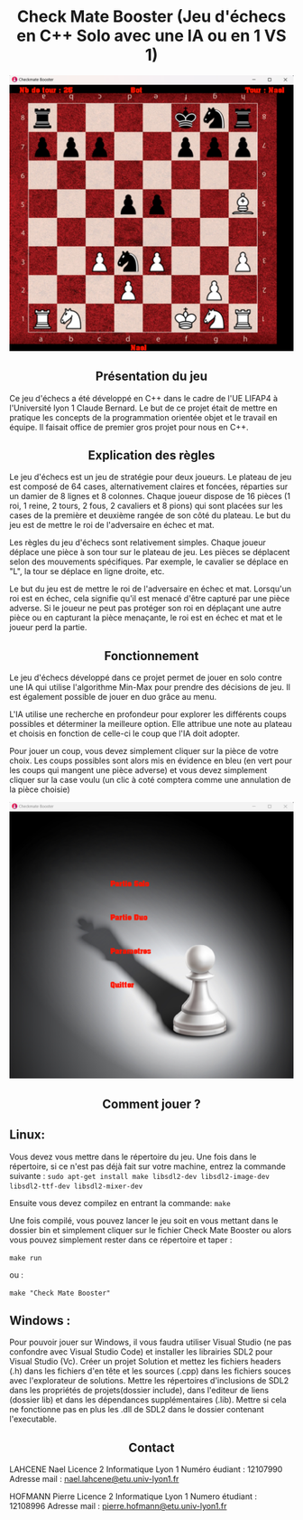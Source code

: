 <center>

# Check Mate Booster (Jeu d'échecs en C++ Solo avec une IA ou en 1 VS 1)

</center>

![Image du jeu d'échecs en C++](data/plateau_readme.png)

<center>

## Présentation du jeu

</center>

Ce jeu d'échecs a été développé en C++ dans le cadre de l'UE LIFAP4 à l'Université lyon 1 Claude Bernard. Le but de ce projet était de mettre en pratique les concepts de la programmation orientée objet et le travail en équipe.
Il faisait office de premier gros projet pour nous en C++.


<center>

## Explication des règles

</center>

Le jeu d'échecs est un jeu de stratégie pour deux joueurs. Le plateau de jeu est composé de 64 cases, alternativement claires et foncées, réparties sur un damier de 8 lignes et 8 colonnes. Chaque joueur dispose de 16 pièces (1 roi, 1 reine, 2 tours, 2 fous, 2 cavaliers et 8 pions) qui sont placées sur les cases de la première et deuxième rangée de son côté du plateau. Le but du jeu est de mettre le roi de l'adversaire en échec et mat.

Les règles du jeu d'échecs sont relativement simples. Chaque joueur déplace une pièce à son tour sur le plateau de jeu. Les pièces se déplacent selon des mouvements spécifiques. Par exemple, le cavalier se déplace en "L", la tour se déplace en ligne droite, etc.

Le but du jeu est de mettre le roi de l'adversaire en échec et mat. Lorsqu'un roi est en échec, cela signifie qu'il est menacé d'être capturé par une pièce adverse. Si le joueur ne peut pas protéger son roi en déplaçant une autre pièce ou en capturant la pièce menaçante, le roi est en échec et mat et le joueur perd la partie.

<center>

## Fonctionnement

</center>

Le jeu d'échecs développé dans ce projet permet de jouer en solo contre une IA qui utilise l'algorithme Min-Max pour prendre des décisions de jeu. Il est également possible de jouer en duo grâce au menu.

L'IA utilise une recherche en profondeur pour explorer les différents coups possibles et déterminer la meilleure option. Elle attribue une note au plateau et choisis en fonction de celle-ci le coup que l'IA doit adopter.

Pour jouer un coup, vous devez simplement cliquer sur la pièce de votre choix. Les coups possibles sont alors mis en évidence en bleu (en vert pour les coups qui mangent une pièce adverse) et vous devez simplement cliquer sur la case voulu (un clic à coté comptera comme une annulation de la pièce choisie)

![Image du menu du jeu d'échecs en C++](data/menu_readme.png)

<center>

## Comment jouer ?

</center>

## Linux:

Vous devez vous mettre dans le répertoire du jeu.
Une fois dans le répertoire, si ce n'est pas déjà fait sur votre machine, entrez la commande suivante :
`sudo apt-get install make libsdl2-dev libsdl2-image-dev libsdl2-ttf-dev libsdl2-mixer-dev`


Ensuite vous devez compilez en entrant la commande:
`make`


Une fois compilé, vous pouvez lancer le jeu soit en vous mettant dans le dossier bin et simplement cliquer sur le fichier Check Mate Booster ou alors vous pouvez simplement rester dans ce répertoire et taper :

`make run`

ou :

`make "Check Mate Booster"`


## Windows : 

Pour pouvoir jouer sur Windows, il vous faudra utiliser Visual Studio (ne pas confondre avec Visual Studio Code) et installer les librairies SDL2 pour Visual Studio (Vc).
Créer un projet Solution et mettez les fichiers headers (.h) dans les fichiers d'en tête et les sources (.cpp) dans les fichiers souces avec l'explorateur de solutions. Mettre les répertoires d'inclusions de SDL2 dans les propriétés de projets(dossier include), dans l'editeur de liens (dossier lib) et dans les dépendances supplémentaires (.lib). Mettre si cela ne fonctionne pas en plus les .dll de SDL2 dans le dossier contenant l'executable.


<center>

## Contact

</center>

LAHCENE Nael Licence 2 Informatique Lyon 1 
Numéro éudiant : 12107990
Adresse mail : nael.lahcene@etu.univ-lyon1.fr

HOFMANN Pierre Licence 2 Informatique Lyon 1 
Numero étudiant : 12108996
Adresse mail : pierre.hofmann@etu.univ-lyon1.fr

